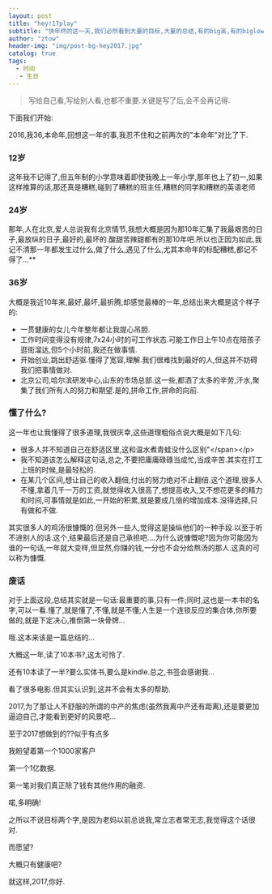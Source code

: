 ```yaml
---
layout: post
title: "hey!17play"
subtitle: "快年终的这一天,我们必然看到大量的目标,大量的总结,有的big高,有的biglow的...不过其实问题都不大."
author: "ztow"
header-img: "img/post-bg-hey2017.jpg"
catalog: true
tags:
  - 时间
   - 生日
---
```

> 写给自己看,写给别人看,也都不重要.关键是写了后,会不会再记得.

下面我们开始:

2016,我36,本命年,回想这一年的事,我忍不住和之前两次的"本命年"对比了下.
### 12岁
这年我不记得了,但五年制的小学意味着即使我晚上一年小学,那年也上了初一,如果这样推算的话,那还真是糟糕,碰到了糟糕的班主任,糟糕的同学和糟糕的英语老师

### 24岁
那年,人在北京,爱人总说我有北京情节,我想大概是因为那10年汇集了我最艰苦的日子,最放纵的日子,最好的,最坏的.酸甜苦辣甜都有的那10年吧.所以也正因为如此,我记不清那一年都发生过什么,做了什么,遇见了什么,尤其本命年的标配糟糕,都记不得了...\*\* 
### 36岁
大概是我近10年来,最好,最坏,最折腾,却感觉最棒的一年,总结出来大概是这个样子的:
- 一贯健康的女儿今年整年都让我提心吊胆.
- 工作时间变得没有规律,7x24小时的可工作状态.可能工作日上午10点在陪孩子逛街溜达,但5个小时前,我还在做事情.
- 开始创业,跳出舒适驱.懂得了宽容,理解.我们很难找到最好的人,但这并不妨碍我们把事情做对.
- 北京公司,哈尔滨研发中心,山东的市场总部.这一些,都洒了太多的辛劳,汗水,聚集了我们所有人的努力和期望.是的,拼命工作,拼命的向前.

### 懂了什么?
这一年也让我懂得了很多道理,我很庆幸,这些道理粗俗点说大概是如下几句:
- 很多人并不知道自己在舒适区里,这和温水煮青蛙没什么区别"\</span\>\</p\>
- 我不知道该怎么解释这句话,总之,不要把庸庸碌碌当成忙,当成辛苦.其实在打工上班的时候,是最轻松的.
- 在某几个区间,想让自己的收入翻倍,付出的努力绝对不止翻倍.这个道理,很多人不懂,拿着几千一万的工资,就觉得收入很高了,想提高收入,又不想花更多的精力和时间,可事情就是如此,一开始的积累,就是要成几倍的增加成本.没得选择,只有做和不做.


其实很多人的鸡汤很慷慨的.但另外一些人,觉得这是操纵他们的一种手段.以至于听不进别人的话.这个,结果最后还是自己承担吧....为什么说慷慨呢?因为你可能因为谁的一句话,一年就大变样,但显然,你赚的钱,一分也不会分给熬汤的那人.这真的可以称为慷慨.

### 废话
对于上面这段,总结其实就是一句话:最重要的事,只有一件;同时,这也是一本书的名字,可以一看.懂了,就是懂了,不懂,就是不懂;人生是一个连锁反应的集合体,你所要做的,就是下定决心,推倒第一块骨牌...

哦.这本来该是一篇总结的...

大概这一年,读了10本书?,这太可怜了.

还有10本读了一半?要么实体书,要么是kindle.总之,书签会感谢我...

看了很多电影.但其实认识到,这并不会有太多的帮助.

2017,为了那让人不舒服的所谓的中产的焦虑(虽然我离中产还有距离),还是要更加逼迫自己,才能看到更好的风景吧...

至于2017想做到的??似乎有点多

我盼望着第一个1000家客户

第一个1亿数据.

第一笔对我们真正除了钱有其他作用的融资.

喏,多明确!

之所以不说目标两个字,是因为老妈以前总说我,常立志者常无志,我觉得这个话很对.

而愿望?

大概只有健康吧?

就这样,2017,你好.